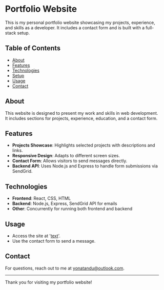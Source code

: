 
# Portfolio Website

This is my personal portfolio website showcasing my projects, experience, and skills as a developer. It includes a contact form and is built with a full-stack setup.

## Table of Contents

- [About](#about)
- [Features](#features)
- [Technologies](#technologies)
- [Setup](#setup)
- [Usage](#usage)
- [Contact](#contact)

## About

This website is designed to present my work and skills in web development. It includes sections for projects, experience, education, and a contact form.

## Features

- **Projects Showcase**: Highlights selected projects with descriptions and links.
- **Responsive Design**: Adapts to different screen sizes.
- **Contact Form**: Allows visitors to send messages directly.
- **Backend API**: Uses Node.js and Express to handle form submissions via SendGrid.

## Technologies

- **Frontend**: React, CSS, HTML
- **Backend**: Node.js, Express, SendGrid API for emails
- **Other**: Concurrently for running both frontend and backend



## Usage

- Access the site at '[text](https://yonatandu-portfolio.netlify.app/)'.  
- Use the contact form to send a message.

## Contact

For questions, reach out to me at yonatandu@outlook.com.

---

Thank you for visiting my portfolio website!
